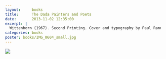 ```yaml
---
layout:     books
title:      The Dada Painters and Poets
date:       2013-11-02 12:35:00
excerpt: |
  Wittenborn (1967). Second Printing. Cover and typography by Paul Rand.
categories: books
poster: books/IMG_0604_small.jpg
---
```


<div class="grid_12">
  <img src="{% asset_path books/IMG_0604.jpg %}" />
</div>


